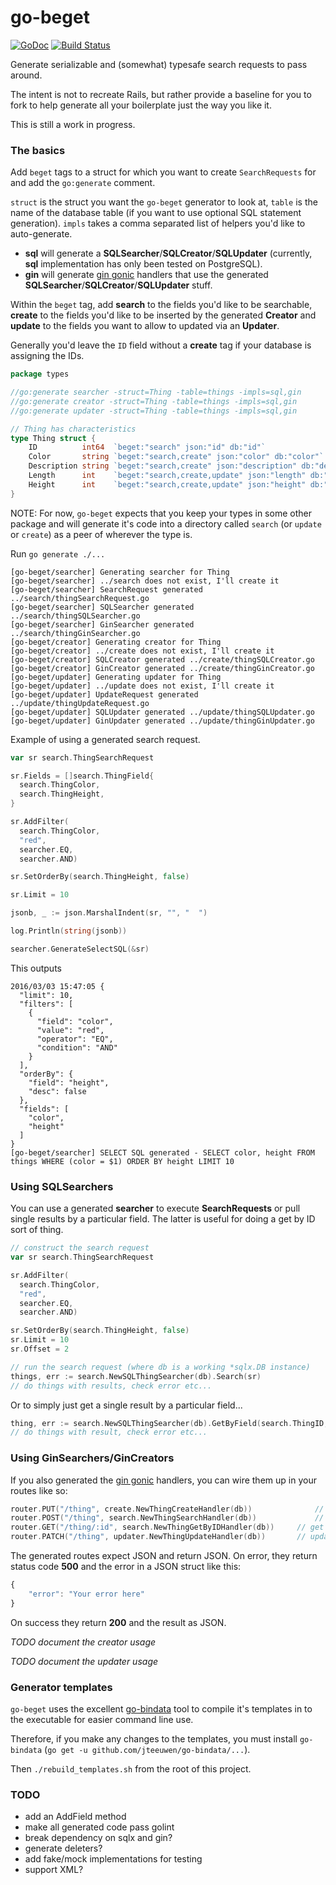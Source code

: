 # go-beget

[![GoDoc](https://godoc.org/github.com/brianstarke/go-beget?status.svg)](https://godoc.org/github.com/brianstarke/go-beget)
[![Build Status](https://travis-ci.org/brianstarke/go-beget.svg?branch=master)](https://travis-ci.org/brianstarke/go-beget)

Generate serializable and (somewhat) typesafe search requests to pass around.

The intent is not to recreate Rails, but rather provide a baseline for you to fork to help generate all your boilerplate just the way you like it.

This is still a work in progress.

### The basics

Add `beget` tags to a struct for which you want to create `SearchRequests` for and add the `go:generate` comment.

`struct` is the struct you want the `go-beget` generator to look at, `table` is the name of the database table (if you want to use optional SQL statement generation).  `impls` takes a comma separated list of helpers you'd like to auto-generate.  

- **sql** will generate a **SQLSearcher**/**SQLCreator**/**SQLUpdater** (currently, **sql** implementation has only been tested on PostgreSQL).
- **gin** will generate [gin gonic](https://github.com/gin-gonic) handlers that use the generated **SQLSearcher**/**SQLCreator**/**SQLUpdater** stuff.

Within the `beget` tag, add **search** to the fields you'd like to be searchable, **create** to the fields you'd like to be inserted by the generated **Creator** and **update** to the fields you want to allow to updated via an **Updater**.  

Generally you'd leave the `ID` field without a **create** tag if your database is assigning the IDs.

```go
package types

//go:generate searcher -struct=Thing -table=things -impls=sql,gin
//go:generate creator -struct=Thing -table=things -impls=sql,gin
//go:generate updater -struct=Thing -table=things -impls=sql,gin

// Thing has characteristics
type Thing struct {
	ID          int64  `beget:"search" json:"id" db:"id"`
	Color       string `beget:"search,create" json:"color" db:"color"`
	Description string `beget:"search,create" json:"description" db:"description"`
	Length      int    `beget:"search,create,update" json:"length" db:"length"`
	Height      int    `beget:"search,create,update" json:"height" db:"height"`
}
```

NOTE: For now, `go-beget` expects that you keep your types in some other package and will generate it's code into a directory called `search` (or `update` or `create`) as a peer of wherever the type is.

Run `go generate ./...`

```
[go-beget/searcher] Generating searcher for Thing
[go-beget/searcher] ../search does not exist, I'll create it
[go-beget/searcher] SearchRequest generated ../search/thingSearchRequest.go
[go-beget/searcher] SQLSearcher generated ../search/thingSQLSearcher.go
[go-beget/searcher] GinSearcher generated ../search/thingGinSearcher.go
[go-beget/creator] Generating creator for Thing
[go-beget/creator] ../create does not exist, I'll create it
[go-beget/creator] SQLCreator generated ../create/thingSQLCreator.go
[go-beget/creator] GinCreator generated ../create/thingGinCreator.go
[go-beget/updater] Generating updater for Thing
[go-beget/updater] ../update does not exist, I'll create it
[go-beget/updater] UpdateRequest generated ../update/thingUpdateRequest.go
[go-beget/updater] SQLUpdater generated ../update/thingSQLUpdater.go
[go-beget/updater] GinUpdater generated ../update/thingGinUpdater.go
```

Example of using a generated search request.

```go
var sr search.ThingSearchRequest

sr.Fields = []search.ThingField{
  search.ThingColor,
  search.ThingHeight,
}

sr.AddFilter(
  search.ThingColor,
  "red",
  searcher.EQ,
  searcher.AND)

sr.SetOrderBy(search.ThingHeight, false)

sr.Limit = 10

jsonb, _ := json.MarshalIndent(sr, "", "  ")

log.Println(string(jsonb))

searcher.GenerateSelectSQL(&sr)
```

This outputs

```
2016/03/03 15:47:05 {
  "limit": 10,
  "filters": [
    {
      "field": "color",
      "value": "red",
      "operator": "EQ",
      "condition": "AND"
    }
  ],
  "orderBy": {
    "field": "height",
    "desc": false
  },
  "fields": [
    "color",
    "height"
  ]
}
[go-beget/searcher] SELECT SQL generated - SELECT color, height FROM things WHERE (color = $1) ORDER BY height LIMIT 10
```

### Using SQLSearchers

You can use a generated **searcher** to execute **SearchRequests** or pull single results by a particular field.  The latter is useful for doing a get by ID sort of thing.

```go
// construct the search request
var sr search.ThingSearchRequest

sr.AddFilter(
  search.ThingColor,
  "red",
  searcher.EQ,
  searcher.AND)

sr.SetOrderBy(search.ThingHeight, false)
sr.Limit = 10
sr.Offset = 2

// run the search request (where db is a working *sqlx.DB instance)
things, err := search.NewSQLThingSearcher(db).Search(sr)
// do things with results, check error etc...
```

Or to simply just get a single result by a particular field...

```go
thing, err := search.NewSQLThingSearcher(db).GetByField(search.ThingID, 16)
// do things with result, check error etc...
```

### Using GinSearchers/GinCreators

If you also generated the [gin gonic](https://github.com/gin-gonic) handlers, you can wire them up in your routes like so:

```go
router.PUT("/thing", create.NewThingCreateHandler(db)) 				// create
router.POST("/thing", search.NewThingSearchHandler(db))  			// search
router.GET("/thing/:id", search.NewThingGetByIDHandler(db)) 	// get
router.PATCH("/thing", updater.NewThingUpdateHandler(db)) 		// update
```

The generated routes expect JSON and return JSON.  On error, they return status code **500** and the error in a JSON struct like this:

```javascript
{
	"error": "Your error here"
}
```

On success they return **200** and the result as JSON.

*TODO document the creator usage*

*TODO document the updater usage*

### Generator templates

`go-beget` uses the excellent [go-bindata](https://github.com/jteeuwen/go-bindata) tool to compile it's templates in to the executable for easier command line use.  

Therefore, if you make any changes to the templates, you must install `go-bindata` (`go get -u github.com/jteeuwen/go-bindata/...`).

Then `./rebuild_templates.sh` from the root of this project.

### TODO

- add an AddField method
- make all generated code pass golint
- break dependency on sqlx and gin?
- generate deleters?
- add fake/mock implementations for testing
- support XML?
